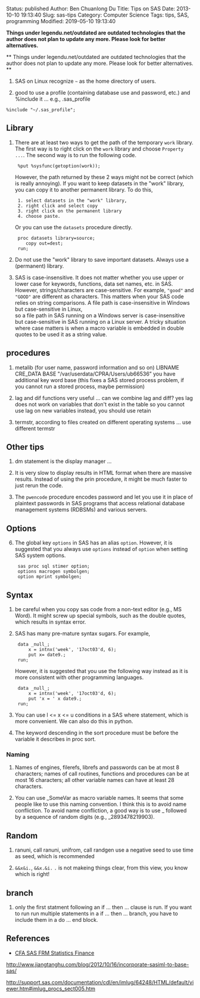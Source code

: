 Status: published
Author: Ben Chuanlong Du
Title: Tips on SAS
Date: 2013-10-10 19:13:40
Slug: sas-tips
Category: Computer Science
Tags: tips, SAS, programming
Modified: 2019-05-10 19:13:40

**Things under legendu.net/outdated are outdated technologies that the author does not plan to update any more. Please look for better alternatives.**

**
Things under legendu.net/outdated are outdated technologies 
that the author does not plan to update any more. 
Please look for better alternatives.
**
 
1. SAS on Linux recognize `~` as the home directory of users.

2. good to use a profile (containing database use and password, etc.) and %include it ...
    e.g., .sas_profile

```SAS
%include "~/.sas_profile";
```

## Library

1. There are at least two ways to get the path of the temporary `work` library.
    The first way is to right click on the `work` library
    and choose `Property ...`.
    The second way is to run the following code.

        %put %sysfunc(getoption(work));

    However, 
    the path returned by these 2 ways might not be correct (which is really annoying).
    If you want to keep datasets in the "work" library,
    you can copy it to another permanent library.
    To do this, 

        1. select datasets in the "work" library,
        2. right click and select copy
        3. right click on the permanent library
        4. choose paste.

    Or you can use the `datasets` procedure directly.

        proc datasets library=source;
           copy out=dest;
        run;


6. Do not use the "work" library to save important datasets.
    Always use a (permanent) library.

2. SAS is case-insensitive. 
    It does not matter whether you use upper or lower case 
    for keywords, functions, data set names, etc. in SAS.
    However, 
    strings/characters are case-sensitive. 
    For example, 
    `"good"` and `"GOOD"` are different as characters. 
    This matters when your SAS code relies on string comparisons.
    A file path is case-insensitive in Windows but case-sensitive in Linux,  
    so a file path in SAS running on a Windows server is case-insensitive 
    but case-sensitive in SAS running on a Linux server.
    A tricky situation where case matters is 
    when a macro variable is embedded in double quotes 
    to be used it as a string value.


## procedures

1. metalib (for user name, password information and so on)
    LIBNAME CRE_DATA BASE "/var/userdata/CPRA/Users/ub66536”
    you have additional key word base 
    (this fixes a SAS stored process problem, 
    if you cannot run a stored process, maybe permission)

2. lag and dif functions very useful ...
    can we combine lag and diff? yes
    lag does not work on variables that don't exist in the table
    so you cannot use lag on new variables
    instead, you should use retain

6. termstr, according to files created on different operating systems ...
    use different termstr 


## Other tips

1. dm statement is the display manager ...

5. It is very slow to display results in HTML format when there are massive results. 
    Instead of using the prin procedure, it might be much faster to just rerun the code. 

1. The `pwencode` procedure encodes password 
    and let you use it in place of plaintext passwords in SAS programs 
    that access relational database management systems (RDBSMs) and various servers.

## Options

6. The global key `options` in SAS has an alias `option`. 
    However, it is suggested that you always use `options` instead of `option` 
    when setting SAS system options.

        sas proc sql stimer option;
        options macrogen symbolgen;
        option mprint symbolgen;


## Syntax

1. be careful when you copy sas code from a non-text editor (e.g., MS Word).
    It might screw up special symbols, such as the double quotes,
    which results in syntax error.

4. SAS has many pre-mature syntax sugars. For example, 

        data _null_;
            x = intnx('week', '17oct03'd, 6);
            put x= date9.;
        run;

    However, 
    it is suggested that you use the following way instead 
    as it is more consistent with other programming languages.

        data _null_;
            x = intnx('week', '17oct03'd, 6);
            put 'x = ' x date9.;
        run;

1. You can use l <= x <= u conditions in a SAS where statement,
    which is more convenient.
    We can also do this in python.

11. The keyword descending in the sort procedure must be before the variable it describes in proc sort.

### Naming

1. Names of engines, filerefs, librefs and passwords can be at most 8 characters;
    names of call routines, functions and procedures can be at most 16 characters;
    all other variable names can have at least 28 characters.

3. You can use _SomeVar as macro variable names.
    It seems that some people like to use this naming convention.
    I think this is to avoid name confliction.
    To avoid name confliction, 
    a good way is to use _ followed by a sequence of random digits (e.g., _2893478219903).


## Random

1. ranuni, call ranuni, unifrom, call randgen
    use a negative seed to use time as seed,
    which is recommended

4. `&&x&i.`, `&&x.&i.` 
    `.` is not makeing things clear, from this view, you know which is right!

## branch
1. only the first statment following an if ... then ... clause is run.
    If you want to run run multiple statements in a if ... then ... branch,
    you have to include them in a do ... end block.


## References

- [CFA SAS FRM Statistics Finance](http://duanzy.blogspot.com/)


http://www.jiangtanghu.com/blog/2012/10/16/incorporate-sasiml-to-base-sas/

http://support.sas.com/documentation/cdl/en/imlug/64248/HTML/default/viewer.htm#imlug_procs_sect005.htm
